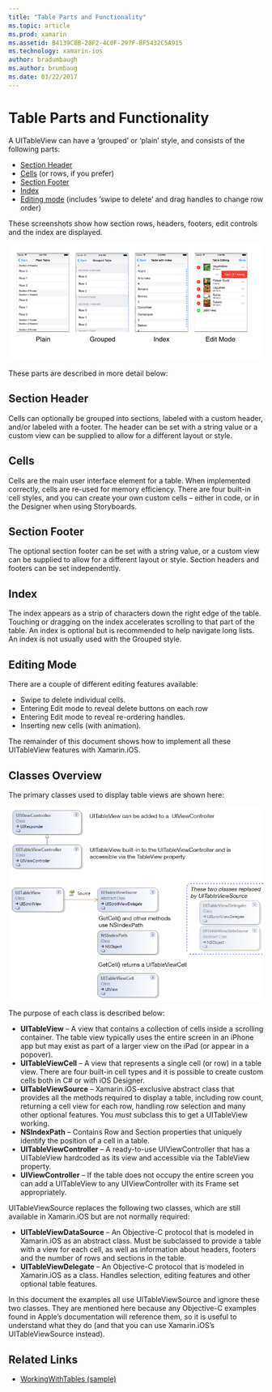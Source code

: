 ```yaml
---
title: "Table Parts and Functionality"
ms.topic: article
ms.prod: xamarin
ms.assetid: B4139C8B-28F2-4C0F-297F-BF5432C5A915
ms.technology: xamarin-ios
author: bradumbaugh
ms.author: brumbaug
ms.date: 03/22/2017
---
```


# Table Parts and Functionality

A UITableView can have a ‘grouped’ or ‘plain’ style, and consists of
the following parts:

-  [Section Header](#Section_Header)
-  [Cells](#Cells) (or rows, if you prefer)
-  [Section Footer](#Section_Footer)
-  [Index](#Index)
-  [Editing mode](#Edit_Features) (includes ‘swipe to delete’ and drag handles to change row order) 

These screenshots show how section rows, headers, footers, edit controls and the index are displayed.

 [![](table-parts-and-functionality-images/image1a.png "These screenshots show how section rows, headers, footers, edit controls and the index are displayed")](table-parts-and-functionality-images/image1a.png#lightbox)

These parts are described in more detail below:

<a name="Section_Header" />

## Section Header

Cells can optionally be grouped into sections, labeled with a custom header, and/or labeled with a footer. The header can be set with a string value or a custom view can be
supplied to allow for a different layout or style.

<a name="Cells" />

## Cells

Cells are the main user interface element for a table. When implemented
correctly, cells are re-used for memory efficiency. There are four built-in cell styles, and you can create your own custom cells – either in code, or in the Designer when using Storyboards.

<a name="Section_Footer"/>

## Section Footer

The optional section footer can be set with a string value, or a custom view can be supplied to allow for a different layout or style. Section headers and footers
can be set independently.

<a name="Index" />

## Index

The index appears as a strip of characters down the right edge of the table.
Touching or dragging on the index accelerates scrolling to that part of the
table. An index is optional but is recommended to help navigate long lists. An
index is not usually used with the Grouped style.

<a name="Edit_Features" />

## Editing Mode

There are a couple of different editing features available:

- Swipe to delete individual cells.
- Entering Edit mode to reveal delete buttons on each row 
- Entering Edit mode to reveal re-ordering handles. 
- Inserting new cells (with animation).

The remainder of this document shows how to implement all these UITableView
features with Xamarin.iOS.


## Classes Overview

The primary classes used to display table views are shown here:

[![](table-parts-and-functionality-images/classdiagram.png "The primary classes used to display table views are shown here")](table-parts-and-functionality-images/classdiagram.png#lightbox)

The purpose of each class is described below:

- **UITableView** – A view that contains a collection of cells inside a scrolling container. The table view typically uses the entire screen in an iPhone app but may exist as part of a larger view on the iPad (or appear in a popover). 
- **UITableViewCell** – A view that represents a single cell (or row) in a table view. There are four built-in cell types and it is possible to create custom cells both in C# or with iOS Designer. 
- **UITableViewSource** – Xamarin.iOS-exclusive abstract class that provides all the methods required to display a table, including row count, returning a cell view for each row, handling row selection and many other optional features. You  *must* subclass this to get a UITableView working. 
- **NSIndexPath** – Contains Row and Section properties that uniquely identify the position of a cell in a table. 
- **UITableViewController** – A ready-to-use UIViewController that has a UITableView hardcoded as its view and accessible via the TableView property. 
- **UIViewController** – If the table does not occupy the entire screen you can add a UITableView to any UIViewController with its Frame set appropriately. 

UITableViewSource replaces the following two classes, which are still
available in Xamarin.iOS but are not normally required:

- **UITableViewDataSource** – An Objective-C protocol that is modeled in Xamarin.iOS as an abstract class. Must be subclassed to provide a table with a view for each cell, as well as information about headers, footers and the number of rows and sections in the table. 
- **UITableViewDelegate** – An Objective-C protocol that is modeled in Xamarin.iOS as a class. Handles selection, editing features and other optional table features. 

In this document the examples all use UITableViewSource and ignore these two
classes. They are mentioned here because any Objective-C examples found in
Apple’s documentation will reference them, so it is useful to understand what
they do (and that you can use Xamarin.iOS’s UITableViewSource instead).

## Related Links

- [WorkingWithTables (sample)](https://developer.xamarin.com/samples/monotouch/WorkingWithTables)
